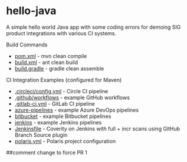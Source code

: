 # hello-java

A simple hello world Java app with some coding errors for demoing SIG product integrations with various CI systems.

Build Commands
- [pom.xml](pom.xml) - mvn clean compile
- [build.xml](build.xml) - ant clean build
- [build.gradle](build.gradle) - gradle clean assemble

CI Integration Examples (configured for Maven)
- [.circleci/config.yml](.circleci/config.yml) - Circle CI pipeline
- [.github/workflows](.github/workflows) - example GitHub workflows
- [.gitlab-ci.yml](.gitlab-ci.yml) - GitLab CI pipeline
- [azure-pipelines](azure-pipelines) - example Azure DevOps pipelines
- [bitbucket](bitbucket) - example Bitbucket pipelines
- [jenkins](jenkins) - example Jenkins pipelines
- [Jenkinsfile](Jenkinsfile) - Coverity on Jenkins with full + incr scans using GitHub Branch Source plugin
- [polaris.yml](polaris.yml) - Polaris project configuration



##comment change to force PR 1
